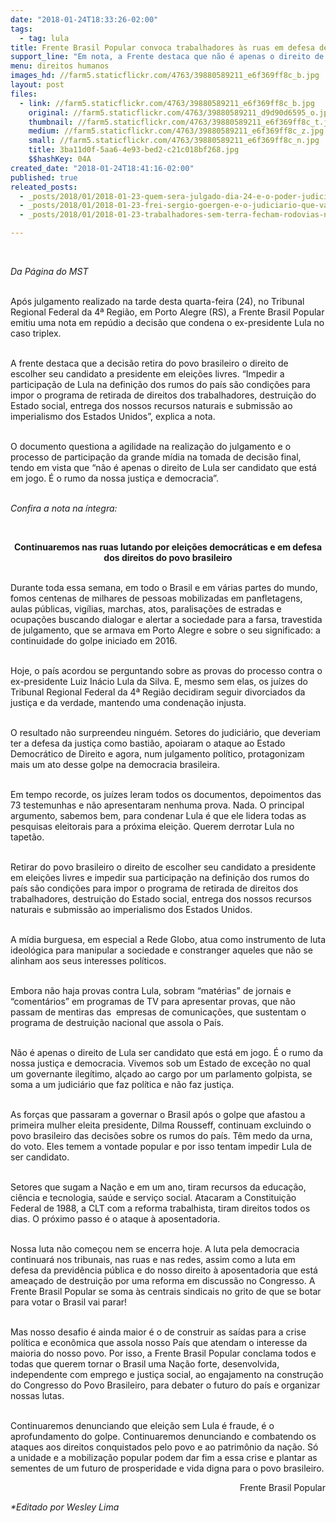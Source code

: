 ```yaml
---
date: "2018-01-24T18:33:26-02:00"
tags:
  - tag: lula
title: Frente Brasil Popular convoca trabalhadores às ruas em defesa de eleições democráticas
support_line: "Em nota, a Frente destaca que não é apenas o direito de Lula ser candidato que está em jogo: “é o rumo da nossa justiça e democracia”"
menu: direitos humanos
images_hd: //farm5.staticflickr.com/4763/39880589211_e6f369ff8c_b.jpg
layout: post
files:
  - link: //farm5.staticflickr.com/4763/39880589211_e6f369ff8c_b.jpg
    original: //farm5.staticflickr.com/4763/39880589211_d9d90d6595_o.jpg
    thumbnail: //farm5.staticflickr.com/4763/39880589211_e6f369ff8c_t.jpg
    medium: //farm5.staticflickr.com/4763/39880589211_e6f369ff8c_z.jpg
    small: //farm5.staticflickr.com/4763/39880589211_e6f369ff8c_n.jpg
    title: 3ba11d0f-5aa6-4e93-bed2-c21c018bf268.jpg
    $$hashKey: 04A
created_date: "2018-01-24T18:41:16-02:00"
published: true
releated_posts:
  - _posts/2018/01/2018-01-23-quem-sera-julgado-dia-24-e-o-poder-judiciario-e-nao-lula-diz-stedile.md
  - _posts/2018/01/2018-01-23-frei-sergio-goergen-e-o-judiciario-que-vai-a-juri-popular-no-dia-24-de-janeiro.md
  - _posts/2018/01/2018-01-23-trabalhadores-sem-terra-fecham-rodovias-na-bahia-e-afirmam-eleicao-sem-lula-e-fraude.md

---
```

<p>&nbsp;</p>

<p><em>Da P&aacute;gina do MST</em></p>

<p><br />
Ap&oacute;s julgamento realizado na tarde desta quarta-feira (24), no Tribunal Regional Federal da 4&ordf; Regi&atilde;o, em Porto Alegre (RS),&nbsp;a Frente Brasil Popular emitiu uma nota em rep&uacute;dio a decis&atilde;o que condena o ex-presidente Lula no caso triplex.&nbsp;</p>

<p><br />
A frente destaca que a decis&atilde;o retira do povo brasileiro o direito de escolher seu candidato a presidente em elei&ccedil;&otilde;es livres. &ldquo;Impedir a participa&ccedil;&atilde;o de Lula na defini&ccedil;&atilde;o dos rumos do pa&iacute;s s&atilde;o condi&ccedil;&otilde;es para impor o programa de retirada de direitos dos trabalhadores, destrui&ccedil;&atilde;o do Estado social, entrega dos nossos recursos naturais e submiss&atilde;o ao imperialismo dos Estados Unidos&rdquo;, explica a nota.</p>

<p><br />
O documento questiona a agilidade na realiza&ccedil;&atilde;o do julgamento e o processo de participa&ccedil;&atilde;o da grande m&iacute;dia na tomada de decis&atilde;o final, tendo em vista que &ldquo;n&atilde;o &eacute; apenas o direito de Lula ser candidato que est&aacute; em jogo. &Eacute; o rumo da nossa justi&ccedil;a e democracia&rdquo;.</p>

<p><br />
<em>Confira a nota na &iacute;ntegra:</em></p>

<p>&nbsp;</p>

<p style="text-align: center;"><strong>Continuaremos nas ruas lutando por elei&ccedil;&otilde;es democr&aacute;ticas e em defesa dos direitos do povo brasileiro</strong></p>

<p><br />
Durante toda essa semana, em todo o Brasil e em v&aacute;rias partes do mundo, fomos centenas de milhares de pessoas mobilizadas em panfletagens, aulas p&uacute;blicas, vig&iacute;lias, marchas, atos, paralisa&ccedil;&otilde;es de estradas e ocupa&ccedil;&otilde;es buscando dialogar e alertar a sociedade para a farsa, travestida de julgamento, que se armava em Porto Alegre e sobre o seu significado: a continuidade do golpe iniciado em 2016.</p>

<p><br />
Hoje, o pa&iacute;s acordou se perguntando sobre as provas do processo contra o ex-presidente Luiz In&aacute;cio Lula da Silva. E, mesmo sem elas, os ju&iacute;zes do Tribunal Regional Federal da 4&ordf; Regi&atilde;o decidiram seguir divorciados da justi&ccedil;a e da verdade, mantendo uma condena&ccedil;&atilde;o injusta.</p>

<p><br />
O resultado n&atilde;o surpreendeu ningu&eacute;m. Setores do judici&aacute;rio, que deveriam ter a defesa da justi&ccedil;a como basti&atilde;o, apoiaram o ataque ao Estado Democr&aacute;tico de Direito e agora, num julgamento pol&iacute;tico, protagonizam mais um ato desse golpe na democracia brasileira.</p>

<p><br />
Em tempo recorde, os ju&iacute;zes leram todos os documentos, depoimentos das 73 testemunhas e n&atilde;o apresentaram nenhuma prova. Nada. O principal argumento, sabemos bem, para condenar Lula &eacute; que ele lidera todas as pesquisas eleitorais para a pr&oacute;xima elei&ccedil;&atilde;o. Querem derrotar Lula no tapet&atilde;o.</p>

<p><br />
Retirar do povo brasileiro o direito de escolher seu candidato a presidente em elei&ccedil;&otilde;es livres e impedir sua participa&ccedil;&atilde;o na defini&ccedil;&atilde;o dos rumos do pa&iacute;s s&atilde;o condi&ccedil;&otilde;es para impor o programa de retirada de direitos dos trabalhadores, destrui&ccedil;&atilde;o do Estado social, entrega dos nossos recursos naturais e submiss&atilde;o ao imperialismo dos Estados Unidos.</p>

<p><br />
A m&iacute;dia burguesa, em especial a Rede Globo, atua como instrumento de luta ideol&oacute;gica para manipular a sociedade e constranger aqueles que n&atilde;o se alinham aos seus interesses pol&iacute;ticos.&nbsp;</p>

<p><br />
Embora n&atilde;o haja provas contra Lula, sobram &ldquo;mat&eacute;rias&rdquo; de jornais e &ldquo;coment&aacute;rios&rdquo; em programas de TV para apresentar provas, que n&atilde;o passam de mentiras das&nbsp; empresas de comunica&ccedil;&otilde;es, que sustentam o programa de destrui&ccedil;&atilde;o nacional que assola o Pa&iacute;s.&nbsp;</p>

<p><br />
N&atilde;o &eacute; apenas o direito de Lula ser candidato que est&aacute; em jogo. &Eacute; o rumo da nossa justi&ccedil;a e democracia. Vivemos sob um Estado de exce&ccedil;&atilde;o no qual um governante ileg&iacute;timo, al&ccedil;ado ao cargo por um parlamento golpista, se soma a um judici&aacute;rio que faz pol&iacute;tica e n&atilde;o faz justi&ccedil;a.</p>

<p><br />
As for&ccedil;as que passaram a governar o Brasil ap&oacute;s o golpe que afastou a primeira mulher eleita presidente, Dilma Rousseff, continuam excluindo o povo brasileiro das decis&otilde;es sobre os rumos do pa&iacute;s. T&ecirc;m medo da urna, do voto. Eles temem a vontade popular e por isso tentam impedir Lula de ser candidato.&nbsp;</p>

<p><br />
Setores que sugam a Na&ccedil;&atilde;o e em um ano, tiram recursos da educa&ccedil;&atilde;o, ci&ecirc;ncia e tecnologia, sa&uacute;de e servi&ccedil;o social. Atacaram a Constitui&ccedil;&atilde;o Federal de 1988, a CLT com a reforma trabalhista, tiram direitos todos os dias. O pr&oacute;ximo passo &eacute; o ataque &agrave; aposentadoria.</p>

<p><br />
Nossa luta n&atilde;o come&ccedil;ou nem se encerra hoje. A luta pela democracia continuar&aacute; nos tribunais, nas ruas e nas redes, assim como a luta em defesa da previd&ecirc;ncia p&uacute;blica e do nosso direito &agrave; aposentadoria que est&aacute; amea&ccedil;ado de destrui&ccedil;&atilde;o por uma reforma em discuss&atilde;o no Congresso. A Frente Brasil Popular se soma &agrave;s centrais sindicais no grito de que se botar para votar o Brasil vai parar!</p>

<p><br />
Mas nosso desafio &eacute; ainda maior &eacute; o de construir as sa&iacute;das para a crise pol&iacute;tica e econ&ocirc;mica que assola nosso Pa&iacute;s que atendam o interesse da maioria do nosso povo. Por isso, a Frente Brasil Popular conclama todos e todas que querem tornar o Brasil uma Na&ccedil;&atilde;o forte, desenvolvida, independente com emprego e justi&ccedil;a social, ao engajamento na constru&ccedil;&atilde;o do Congresso do Povo Brasileiro, para debater o futuro do pa&iacute;s e organizar nossas lutas.</p>

<p><br />
Continuaremos denunciando que elei&ccedil;&atilde;o sem Lula &eacute; fraude, &eacute; o aprofundamento do golpe. Continuaremos denunciando e combatendo os ataques aos direitos conquistados pelo povo e ao patrim&ocirc;nio da na&ccedil;&atilde;o. S&oacute; a unidade e a mobiliza&ccedil;&atilde;o popular podem dar fim a essa crise e plantar as sementes de um futuro de prosperidade e vida digna para o povo brasileiro.</p>

<p style="text-align: right;">Frente Brasil Popular</p>

<p><em>*Editado por Wesley Lima</em></p>
